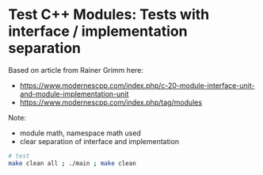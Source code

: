 # Test C++ Modules: Tests with interface / implementation separation

Based on article from Rainer Grimm here:

* <https://www.modernescpp.com/index.php/c-20-module-interface-unit-and-module-implementation-unit>
* <https://www.modernescpp.com/index.php/tag/modules>

Note:

* module math, namespace math used
* clear separation of interface and implementation

```bash
# test
make clean all ; ./main ; make clean
```
